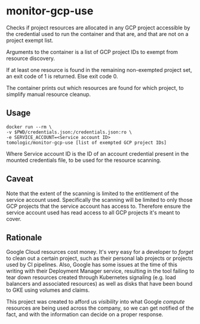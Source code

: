 # monitor-gcp-use
Checks if project resources are allocated in any GCP project accessible by the
credential used to run the container and that are, and that are not on a project exempt list.

Arguments to the container is a list of GCP project IDs to exempt from
resource discovery.

If at least one resource is found in the remaining non-exempted project set,
an exit code of 1 is returned. Else exit code 0.

The container prints out which resources are found for which project, to simplify
manual resource cleanup.

## Usage

    docker run --rm \
    -v $PWD/credentials.json:/credentials.json:ro \
    -e SERVICE_ACCOUNT=<Service account ID>
    tomologic/monitor-gcp-use [list of exempted GCP project IDs]

Where Service account ID is the ID of an account credential present in the
mounted credentials file, to be used for the resource scanning.

## Caveat
Note that the extent of the scanning is limited to the entitlement of the
service account used. Specifically the scanning will be limited to only those
GCP projects that the service account has access to. Therefore ensure the
service account used has read access to all GCP projects it's meant to cover.

## Rationale
Google Cloud resources cost money. It's very easy for a developer to _forget_ to clean out a certain project, such as their personal lab projects or projects used by CI pipelines. Also, Google has some issues at the time of this writing with their Deployment Manager service, resulting in the tool failing to tear down resources created through Kubernetes signaling (e.g. load balancers and associated resources) as well as disks that have been bound to GKE using volumes and claims.

This project was created to afford us _visibility_ into what Google _compute_ resources are being used across the company, so we can get notified of the fact, and with the information can decide on a proper response.
